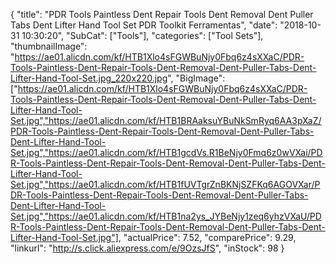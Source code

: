 {
	"title": "PDR Tools Paintless Dent Repair Tools Dent Removal Dent Puller Tabs Dent Lifter Hand Tool Set PDR Toolkit Ferramentas",
	"date": "2018-10-31 10:30:20",
	"SubCat": ["Tools"],
	"categories": ["Tool Sets"],
	"thumbnailImage": "https://ae01.alicdn.com/kf/HTB1Xlo4sFGWBuNjy0Fbq6z4sXXaC/PDR-Tools-Paintless-Dent-Repair-Tools-Dent-Removal-Dent-Puller-Tabs-Dent-Lifter-Hand-Tool-Set.jpg_220x220.jpg",
	"BigImage": ["https://ae01.alicdn.com/kf/HTB1Xlo4sFGWBuNjy0Fbq6z4sXXaC/PDR-Tools-Paintless-Dent-Repair-Tools-Dent-Removal-Dent-Puller-Tabs-Dent-Lifter-Hand-Tool-Set.jpg","https://ae01.alicdn.com/kf/HTB1BRAaksuYBuNkSmRyq6AA3pXaZ/PDR-Tools-Paintless-Dent-Repair-Tools-Dent-Removal-Dent-Puller-Tabs-Dent-Lifter-Hand-Tool-Set.jpg","https://ae01.alicdn.com/kf/HTB1gcdVs.R1BeNjy0Fmq6z0wVXai/PDR-Tools-Paintless-Dent-Repair-Tools-Dent-Removal-Dent-Puller-Tabs-Dent-Lifter-Hand-Tool-Set.jpg","https://ae01.alicdn.com/kf/HTB1fUVTgrZnBKNjSZFKq6AGOVXar/PDR-Tools-Paintless-Dent-Repair-Tools-Dent-Removal-Dent-Puller-Tabs-Dent-Lifter-Hand-Tool-Set.jpg","https://ae01.alicdn.com/kf/HTB1na2ys_JYBeNjy1zeq6yhzVXaU/PDR-Tools-Paintless-Dent-Repair-Tools-Dent-Removal-Dent-Puller-Tabs-Dent-Lifter-Hand-Tool-Set.jpg"],
	"actualPrice": 7.52,
	"comparePrice": 9.29,
	"linkurl": "http://s.click.aliexpress.com/e/9OzsJfS",
	"inStock": 98
}
